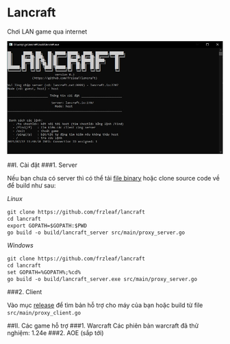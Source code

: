 # Lancraft

Chơi LAN game qua internet

![alt text](doc/client_screen1.JPG "Title")

##I. Cài đặt
###1. Server

Nếu bạn chưa có server thì có thể tải [file binary](https://github.com/frzleaf/lancraft/releases)
hoặc clone source code về để build như sau:

*Linux*
```
git clone https://github.com/frzleaf/lancraft
cd lancraft
export GOPATH=$GOPATH:$PWD
go build -o build/lancraft_server src/main/proxy_server.go
```

*Windows*
```
git clone https://github.com/frzleaf/lancraft
cd lancraft
set GOPATH=%GOPATH%;%cd%
go build -o build/lancraft_server.exe src/main/proxy_server.go
```

###2. Client

Vào mục [release](https://github.com/frzleaf/lancraft/releases) để tìm bản hỗ trợ cho máy của bạn
hoặc build từ file ```src/main/proxy_client.go```

##II. Các game hỗ trợ
###1. Warcraft
Các phiên bản warcraft đã thử nghiệm: 1.24e
###2. AOE (sắp tới)
